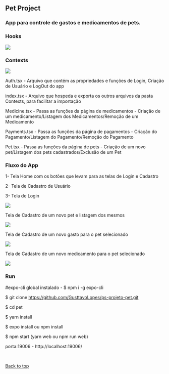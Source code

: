 ## Pet Project

### App para controle de gastos e medicamentos de pets.

### Hooks

<img src="https://user-images.githubusercontent.com/50894850/175794455-180e319e-f2cb-4c7f-8584-2d198c966127.png">

### Contexts

<img src="https://user-images.githubusercontent.com/50894850/175794439-f356ea36-dd7c-4c9b-837b-0716e5d05959.png">

Auth.tsx - Arquivo que contém as propriedades e funções de Login, Criação de Usuário e LogOut do app

index.tsx - Arquivo que hospeda e exporta os outros arquivos da pasta Contexts, para facilitar a importação 

Medicine.tsx - Passa as funções da página de medicamentos - Criação de um medicamento/Listagem dos Medicamentos/Remoção de um Medicamento

Payments.tsx - Passa as funções da página de pagamentos - Criação do Pagamento/Listagem do Pagamento/Remoção do Pagamento

Pet.tsx - Passa as funções da página de pets - Criação de um novo pet/Listagem dos pets cadastrados/Exclusão de um Pet

### Fluxo do App

1- Tela Home com os botões que levam para as telas de Login e Cadastro

2- Tela de Cadastro de Usuário

3- Tela de Login

<img src="https://user-images.githubusercontent.com/50894850/175793713-45280c72-c184-4478-b1e2-37479f91767a.png">

Tela de Cadastro de um novo pet e listagem dos mesmos

<img src="https://user-images.githubusercontent.com/50894850/175793853-e0f62633-d42d-4caf-bf90-7e23a6732164.png">

Tela de Cadastro de um novo gasto para o pet selecionado

<img src="https://user-images.githubusercontent.com/50894850/175793919-905e8477-53e8-4219-b8a0-8811cda9fea9.png">

Tela de Cadastro de um novo medicamento para o pet selecionado

<img src="https://user-images.githubusercontent.com/50894850/175794014-c1897205-0f07-4cdb-9b63-7338f8505d31.png">


### Run

#expo-cli global instalado - $ npm i -g expo-cli

$ git clone https://github.com/GusttavoLopes/ps-projeto-pet.git

$ cd pet

$ yarn install

$ expo install ou npm install

$ npm start (yarn web ou npm run web)

porta:19006 - http://localhost:19006/

&#xa0;

<a href="#top">Back to top</a>

